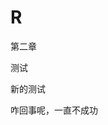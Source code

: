 <!--
 * @Author: your name
 * @Date: 2020-02-22 13:52:55
 * @LastEditTime: 2020-03-06 21:38:18
 * @LastEditors: Please set LastEditors
 * @Description: In User Settings Edit
 * @FilePath: \data\gitbook-source\R\chapter2.md
 -->
# R
第二章

测试

新的测试

咋回事呢，一直不成功